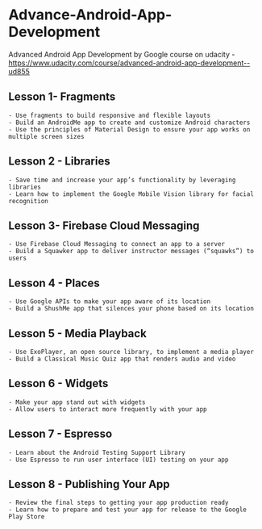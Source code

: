 # Advance-Android-App-Development
Advanced Android App Development by Google course on udacity - https://www.udacity.com/course/advanced-android-app-development--ud855

## Lesson 1- Fragments
    - Use fragments to build responsive and flexible layouts
    - Build an AndroidMe app to create and customize Android characters
    - Use the principles of Material Design to ensure your app works on multiple screen sizes

## Lesson 2 - Libraries
    - Save time and increase your app’s functionality by leveraging libraries
    - Learn how to implement the Google Mobile Vision library for facial recognition


## Lesson 3- Firebase Cloud Messaging
    - Use Firebase Cloud Messaging to connect an app to a server
    - Build a Squawker app to deliver instructor messages (“squawks”) to users


## Lesson 4 - Places
    - Use Google APIs to make your app aware of its location
    - Build a ShushMe app that silences your phone based on its location


## Lesson 5 - Media Playback
    - Use ExoPlayer, an open source library, to implement a media player
    - Build a Classical Music Quiz app that renders audio and video


## Lesson 6 - Widgets
    - Make your app stand out with widgets
    - Allow users to interact more frequently with your app


## Lesson 7 - Espresso
    - Learn about the Android Testing Support Library
    - Use Espresso to run user interface (UI) testing on your app


## Lesson 8 - Publishing Your App
    - Review the final steps to getting your app production ready
    - Learn how to prepare and test your app for release to the Google Play Store


